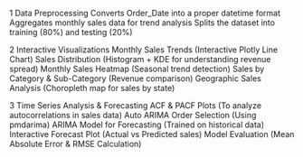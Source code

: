 1️ Data Preprocessing
	Converts Order_Date into a proper datetime format
	Aggregates monthly sales data for trend analysis
	Splits the dataset into training (80%) and testing (20%)

2️ Interactive Visualizations
	Monthly Sales Trends (Interactive Plotly Line Chart)
	Sales Distribution (Histogram + KDE for understanding revenue spread)
	Monthly Sales Heatmap (Seasonal trend detection)
	Sales by Category & Sub-Category (Revenue comparison)
	Geographic Sales Analysis (Choropleth map for sales by state)

3️ Time Series Analysis & Forecasting
	ACF & PACF Plots (To analyze autocorrelations in sales data)
	Auto ARIMA Order Selection (Using pmdarima)
	ARIMA Model for Forecasting (Trained on historical data)
	Interactive Forecast Plot (Actual vs Predicted sales)
	Model Evaluation (Mean Absolute Error & RMSE Calculation)
